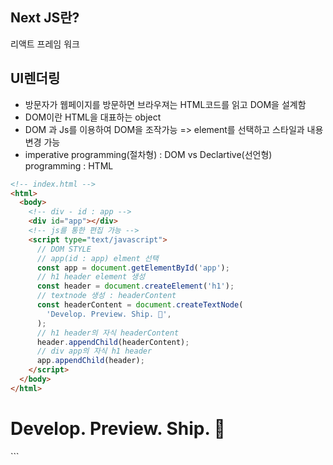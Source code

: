 ## Next JS란?
리액트 프레임 워크

## UI렌더링
- 방문자가 웹페이지를 방문하면 브라우져는 HTML코드를 읽고 DOM을 설계함  
- DOM이란 HTML을 대표하는 object
- DOM 과 Js를 이용하여 DOM을 조작가능 =>  element를 선택하고 스타일과 내용 변경 가능
- imperative programming(절차형) : DOM vs Declartive(선언형) programming : HTML
```html
<!-- index.html -->
<html>
  <body>
    <!-- div - id : app -->
    <div id="app"></div>
    <!-- js를 통한 편집 가능 -->
    <script type="text/javascript">
      // DOM STYLE
      // app(id : app) elment 선택 
      const app = document.getElementById('app');
      // h1 header element 생성
      const header = document.createElement('h1');
      // textnode 생성 : headerContent
      const headerContent = document.createTextNode(
        'Develop. Preview. Ship. 🚀',
      );
      // h1 header의 자식 headerContent
      header.appendChild(headerContent);
      // div app의 자식 h1 header
      app.appendChild(header);
    </script>
  </body>
</html>
```
<!-- index.html -->
<html>
  <body>
    <!-- div - id : app -->
    <div id="app">
      <!-- HTML STYLE -->
      <h1>Develop. Preview. Ship. 🚀</h1>
    </div>
  </body>
</html>
```